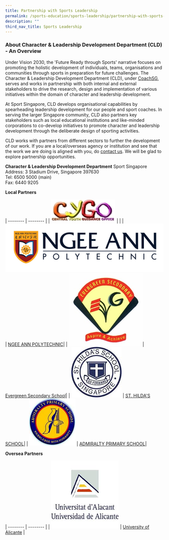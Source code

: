 ```yaml
---
title: Partnership with Sports Leadership
permalink: /sports-education/sports-leadership/partnership-with-sports-leadership/
description: ""
third_nav_title: Sports Leadership
---
```

### **About Character & Leadership Development Department (CLD) - An Overview**

Under Vision 2030, the 'Future Ready through Sports' narrative focuses on promoting the holistic development of individuals, teams, organisations and communities through sports in preparation for future challenges. The Character & Leadership Development Department (CLD), under [CoachSG](/what-we-do/coachsg/), serves and works in partnership with both internal and external stakeholders to drive the research, design and implementation of various initiatives within the domain of character and leadership development.   
  
At Sport Singapore, CLD develops organisational capabilities by spearheading leadership development for our people and sport coaches. In serving the larger Singapore community, CLD also partners key stakeholders such as local educational institutions and like-minded corporations to co-develop initiatives to promote character and leadership development through the deliberate design of sporting activities.

CLD works with partners from different sectors to further the development of our work. If you are a local/overseas agency or institution and see that the work we are doing is aligned with you, do [contact us](mailto:hong_xue_en@sport.gov.sg). We will be glad to explore partnership opportunities. 

**Character & Leadership Development Department**
Sport Singapore  
Address: 3 Stadium Drive, Singapore 397630  
Tel: 6500 5000 (main)  
Fax: 6440 9205

**Local Partners**

| -------- | -------- | 
| ![CYGO](/images/Sport%20Education/Sports%20Leadership/Partnership/CYGO_Logo.png)   |     | 
|  ![NP](/images/Sport%20Education/Sports%20Leadership/Partnership/NP_logo.jpeg)| [NGEE ANN POLYTECHNIC](https://www.np.edu.sg/Pages/default.aspx)|
|  ![Evergreen Secondary School](/images/Sport%20Education/Sports%20Leadership/Partnership/evgss_logo.jpeg)| [Evergreen Secondary School](https://evergreensec.moe.edu.sg/departments/physical-education/)|
|  ![Hilda school](/images/Sport%20Education/Sports%20Leadership/Partnership/st_hilda_logo.jpeg) | [ST. HILDA'S SCHOOL](https://www.sthildassec.moe.edu.sg/)|
|  ![ADPS](/images/Sport%20Education/Sports%20Leadership/Partnership/adps_logo.jpeg) | [ADMIRALTY PRIMARY SCHOOL](https://www.admiraltypri.moe.edu.sg/)|


**Oversea Partners**

| -------- | -------- | 
| ![university of alicante](/images/Sport%20Education/Sports%20Leadership/Partnership/university_of_alicante.jpeg) | [University of Alicante](https://web.ua.es/en/actualidad-universitaria/2014/junio2014/junio2014-23-30/ua-collaborates-for-the-first-time-on-a-project-for-positive-development-in-young-people-with-sport-singapore.html)   |